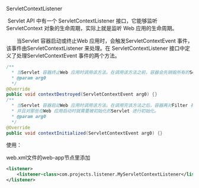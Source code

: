 ServletContextListener

​		Servlet API 中有一个 ServletContextListener 接口，它能够监听 ServletContext 对象的生命周期，实际上就是监听 Web 应用的生命周期。

　　当Servlet 容器启动或终止Web 应用时，会触发ServletContextEvent 事件，该事件由ServletContextListener 来处理。在 ServletContextListener 接口中定义了处理ServletContextEvent 事件的两个方法。

```java
/**
  * 当Servlet 容器终止Web 应用时调用该方法。在调用该方法之前，容器会先销毁所有的Servlet和Filter过滤器。
  * @param arg0
  */
@Override
public void contextDestroyed(ServletContextEvent arg0) {}
/**
  * 当Servlet 容器启动Web 应用时调用该方法。在调用完该方法之后，容器再对Filter 初始化，
  * 并且对那些在Web 应用启动时就需要被初始化的Servlet 进行初始化。
  * @param arg0
  */
@Override
public void contextInitialized(ServletContextEvent arg0) {}
```

使用：

web.xml文件的web-app节点里添加

```xml
<listener>
    <listener-class>com.projects.listener.MyServletContextListener</listener-class>
</listener>
```

